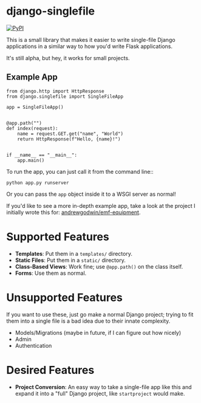 # django-singlefile

[![PyPI](https://img.shields.io/pypi/v/django-singlefile.svg)](https://pypi.python.org/pypi/django-singlefile)

This is a small library that makes it easier to write single-file Django
applications in a similar way to how you'd write Flask applications.

It's still alpha, but hey, it works for small projects.


## Example App

```
from django.http import HttpResponse
from django.singlefile import SingleFileApp

app = SingleFileApp()


@app.path("")
def index(request):
    name = request.GET.get("name", "World")
    return HttpResponse(f"Hello, {name}!")


if __name__ == "__main__":
    app.main()
```

To run the app, you can just call it from the command line::

    python app.py runserver

Or you can pass the `app` object inside it to a WSGI server as normal!

If you'd like to see a more in-depth example app, take a look at the project
I initially wrote this for: [andrewgodwin/emf-equipment](https://github.com/andrewgodwin/emf-equipment/).


# Supported Features

* **Templates**: Put them in a `templates/` directory.
* **Static Files**: Put them in a `static/` directory.
* **Class-Based Views**: Work fine; use `@app.path()` on the class itself.
* **Forms**: Use them as normal.

# Unsupported Features

If you want to use these, just go make a normal Django project; trying to fit
them into a single file is a bad idea due to their innate complexity.

* Models/Migrations (maybe in future, if I can figure out how nicely)
* Admin
* Authentication

# Desired Features

* **Project Conversion**: An easy way to take a single-file app like this and
  expand it into a "full" Django project, like `startproject` would make.
